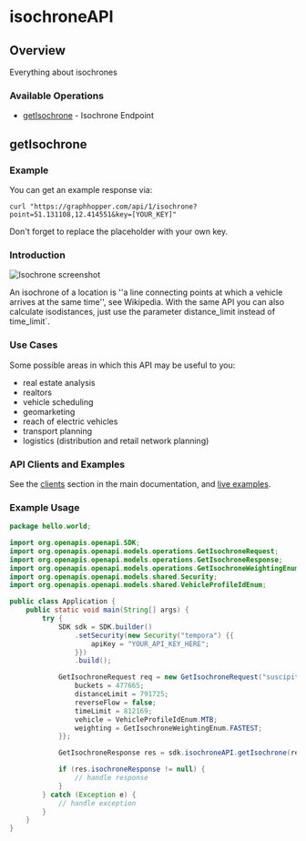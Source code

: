 # isochroneAPI

## Overview

Everything about isochrones

### Available Operations

* [getIsochrone](#getisochrone) - Isochrone Endpoint

## getIsochrone

### Example
You can get an example response via:

```
curl "https://graphhopper.com/api/1/isochrone?point=51.131108,12.414551&key=[YOUR_KEY]"
```

Don't forget to replace the placeholder with your own key.

### Introduction
![Isochrone screenshot](./img/isochrone-example.png)

An isochrone of a location is ''a line connecting points at which a vehicle arrives at the same time'', see Wikipedia.
With the same API you can also calculate isodistances, just use the parameter distance_limit instead of time_limit`.

### Use Cases
Some possible areas in which this API may be useful to you:

- real estate analysis
- realtors
- vehicle scheduling
- geomarketing
- reach of electric vehicles
- transport planning
- logistics (distribution and retail network planning)

### API Clients and Examples
See the [clients](#section/API-Clients) section in the main documentation, and [live examples](https://graphhopper.com/api/1/examples/#isochrone).


### Example Usage

```java
package hello.world;

import org.openapis.openapi.SDK;
import org.openapis.openapi.models.operations.GetIsochroneRequest;
import org.openapis.openapi.models.operations.GetIsochroneResponse;
import org.openapis.openapi.models.operations.GetIsochroneWeightingEnum;
import org.openapis.openapi.models.shared.Security;
import org.openapis.openapi.models.shared.VehicleProfileIdEnum;

public class Application {
    public static void main(String[] args) {
        try {
            SDK sdk = SDK.builder()
                .setSecurity(new Security("tempora") {{
                    apiKey = "YOUR_API_KEY_HERE";
                }})
                .build();

            GetIsochroneRequest req = new GetIsochroneRequest("suscipit") {{
                buckets = 477665;
                distanceLimit = 791725;
                reverseFlow = false;
                timeLimit = 812169;
                vehicle = VehicleProfileIdEnum.MTB;
                weighting = GetIsochroneWeightingEnum.FASTEST;
            }};            

            GetIsochroneResponse res = sdk.isochroneAPI.getIsochrone(req);

            if (res.isochroneResponse != null) {
                // handle response
            }
        } catch (Exception e) {
            // handle exception
        }
    }
}
```
